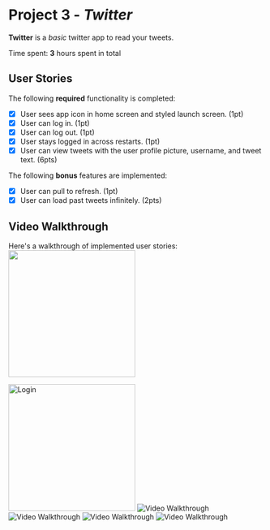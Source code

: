 # Project 3 - *Twitter*

**Twitter** is a _basic_ twitter app to read your tweets.

Time spent: **3** hours spent in total

## User Stories

The following **required** functionality is completed:

- [X] User sees app icon in home screen and styled launch screen. (1pt)
- [X] User can log in. (1pt)
- [X] User can log out. (1pt)
- [X] User stays logged in across restarts. (1pt)
- [X] User can view tweets with the user profile picture, username, and tweet text. (6pts)

The following **bonus** features are implemented:

- [X] User can pull to refresh. (1pt)
- [X] User can load past tweets infinitely. (2pts)

## Video Walkthrough

Here's a walkthrough of implemented user stories:
<img src="http://g.recordit.co/4rbSzukSj1.gif" width=250><br>


<img src='https://recordit.co/iqAiGao3Rf' title='Logging in!' width=250 alt='Login' />


<img src='http://i.imgur.com/recordit.co/iqAiGao3Rf' title='Still logged in!' width='' alt='Video Walkthrough' />
<img src='http://i.imgur.com/link/to/your/gif/file.gif' title='Video Walkthrough' width='' alt='Video Walkthrough' />
<img src='http://i.imgur.com/link/to/your/gif/file.gif' title='Video Walkthrough' width='' alt='Video Walkthrough' />
<img src='http://i.imgur.com/link/to/your/gif/file.gif' title='Video Walkthrough' width='' alt='Video Walkthrough' />

